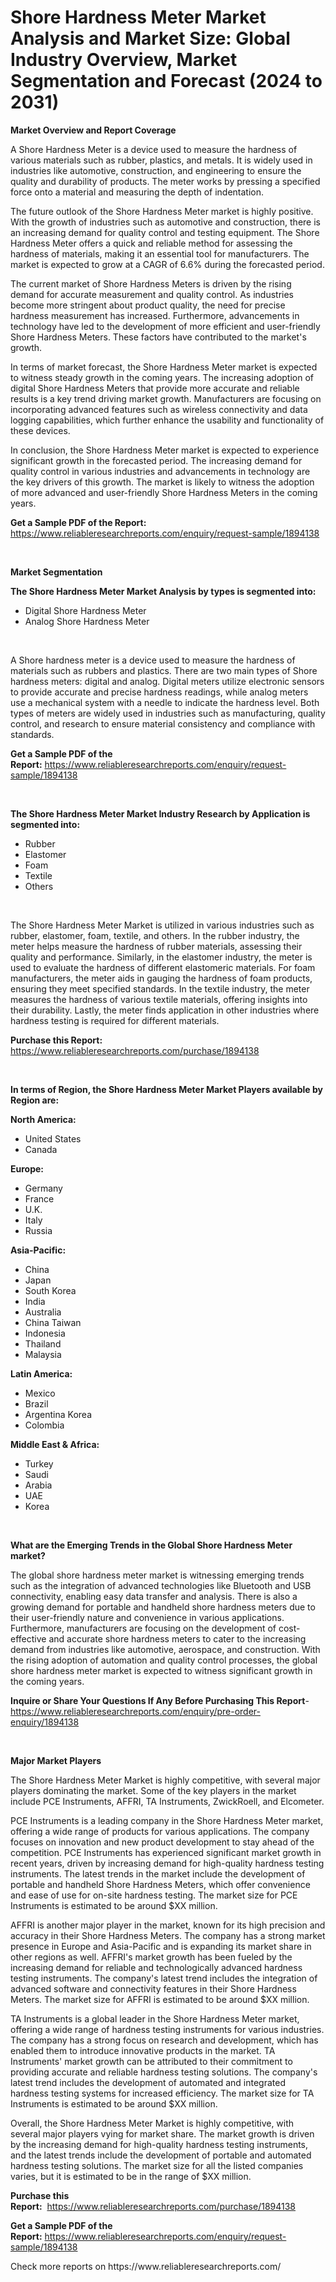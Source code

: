 <p><h1>Shore Hardness Meter Market Analysis and Market Size: Global Industry Overview, Market Segmentation and Forecast (2024 to 2031)</h1></p><p><strong>Market Overview and Report Coverage</strong></p>
<p><p>A Shore Hardness Meter is a device used to measure the hardness of various materials such as rubber, plastics, and metals. It is widely used in industries like automotive, construction, and engineering to ensure the quality and durability of products. The meter works by pressing a specified force onto a material and measuring the depth of indentation.</p><p>The future outlook of the Shore Hardness Meter market is highly positive. With the growth of industries such as automotive and construction, there is an increasing demand for quality control and testing equipment. The Shore Hardness Meter offers a quick and reliable method for assessing the hardness of materials, making it an essential tool for manufacturers. The market is expected to grow at a CAGR of 6.6% during the forecasted period.</p><p>The current market of Shore Hardness Meters is driven by the rising demand for accurate measurement and quality control. As industries become more stringent about product quality, the need for precise hardness measurement has increased. Furthermore, advancements in technology have led to the development of more efficient and user-friendly Shore Hardness Meters. These factors have contributed to the market's growth.</p><p>In terms of market forecast, the Shore Hardness Meter market is expected to witness steady growth in the coming years. The increasing adoption of digital Shore Hardness Meters that provide more accurate and reliable results is a key trend driving market growth. Manufacturers are focusing on incorporating advanced features such as wireless connectivity and data logging capabilities, which further enhance the usability and functionality of these devices.</p><p>In conclusion, the Shore Hardness Meter market is expected to experience significant growth in the forecasted period. The increasing demand for quality control in various industries and advancements in technology are the key drivers of this growth. The market is likely to witness the adoption of more advanced and user-friendly Shore Hardness Meters in the coming years.</p></p>
<p><strong>Get a Sample PDF of the Report:</strong> <a href="https://www.reliableresearchreports.com/enquiry/request-sample/1894138">https://www.reliableresearchreports.com/enquiry/request-sample/1894138</a></p>
<p>&nbsp;</p>
<p><strong>Market Segmentation</strong></p>
<p><strong>The Shore Hardness Meter Market Analysis by types is segmented into:</strong></p>
<p><ul><li>Digital Shore Hardness Meter</li><li>Analog Shore Hardness Meter</li></ul></p>
<p>&nbsp;</p>
<p><p>A Shore hardness meter is a device used to measure the hardness of materials such as rubbers and plastics. There are two main types of Shore hardness meters: digital and analog. Digital meters utilize electronic sensors to provide accurate and precise hardness readings, while analog meters use a mechanical system with a needle to indicate the hardness level. Both types of meters are widely used in industries such as manufacturing, quality control, and research to ensure material consistency and compliance with standards.</p></p>
<p><strong>Get a Sample PDF of the Report:</strong>&nbsp;<a href="https://www.reliableresearchreports.com/enquiry/request-sample/1894138">https://www.reliableresearchreports.com/enquiry/request-sample/1894138</a></p>
<p>&nbsp;</p>
<p><strong>The Shore Hardness Meter Market Industry Research by Application is segmented into:</strong></p>
<p><ul><li>Rubber</li><li>Elastomer</li><li>Foam</li><li>Textile</li><li>Others</li></ul></p>
<p>&nbsp;</p>
<p><p>The Shore Hardness Meter Market is utilized in various industries such as rubber, elastomer, foam, textile, and others. In the rubber industry, the meter helps measure the hardness of rubber materials, assessing their quality and performance. Similarly, in the elastomer industry, the meter is used to evaluate the hardness of different elastomeric materials. For foam manufacturers, the meter aids in gauging the hardness of foam products, ensuring they meet specified standards. In the textile industry, the meter measures the hardness of various textile materials, offering insights into their durability. Lastly, the meter finds application in other industries where hardness testing is required for different materials.</p></p>
<p><strong>Purchase this Report:</strong>&nbsp; <a href="https://www.reliableresearchreports.com/purchase/1894138">https://www.reliableresearchreports.com/purchase/1894138</a></p>
<p>&nbsp;</p>
<p><strong>In terms of Region, the Shore Hardness Meter Market Players available by Region are:</strong></p>
<p>
    <p> <strong> North America: </strong>
        <ul>
            <li>United States</li>
            <li>Canada</li>
        </ul>
        </p> 
    <p> <strong> Europe: </strong>
        <ul>
            <li>Germany</li>
            <li>France</li>
            <li>U.K.</li>
            <li>Italy</li>
            <li>Russia</li>
        </ul>
        </p> 
    <p> <strong> Asia-Pacific: </strong>
        <ul>
            <li>China</li>
            <li>Japan</li>
            <li>South Korea</li>
            <li>India</li>
            <li>Australia</li>
            <li>China Taiwan</li>
            <li>Indonesia</li>
            <li>Thailand</li>
            <li>Malaysia</li>
        </ul>
        </p> 
    <p> <strong> Latin America: </strong>
        <ul>
            <li>Mexico</li>
            <li>Brazil</li>
            <li>Argentina Korea</li>
            <li>Colombia</li>
        </ul>
        </p> 
    <p> <strong> Middle East & Africa: </strong>
        <ul>
            <li>Turkey</li>
            <li>Saudi</li>
            <li>Arabia</li>
            <li>UAE</li>
            <li>Korea</li>
        </ul>
    </p>
    </p>
<p>&nbsp;</p>
<p><strong>What are the Emerging Trends in the Global Shore Hardness Meter market?</strong></p>
<p><p>The global shore hardness meter market is witnessing emerging trends such as the integration of advanced technologies like Bluetooth and USB connectivity, enabling easy data transfer and analysis. There is also a growing demand for portable and handheld shore hardness meters due to their user-friendly nature and convenience in various applications. Furthermore, manufacturers are focusing on the development of cost-effective and accurate shore hardness meters to cater to the increasing demand from industries like automotive, aerospace, and construction. With the rising adoption of automation and quality control processes, the global shore hardness meter market is expected to witness significant growth in the coming years.</p></p>
<p><strong>Inquire or Share Your Questions If Any Before Purchasing This Report</strong>- <a href="https://www.reliableresearchreports.com/enquiry/pre-order-enquiry/1894138">https://www.reliableresearchreports.com/enquiry/pre-order-enquiry/1894138</a></p>
<p>&nbsp;</p>
<p><strong>Major Market Players</strong></p>
<p><p>The Shore Hardness Meter Market is highly competitive, with several major players dominating the market. Some of the key players in the market include PCE Instruments, AFFRI, TA Instruments, ZwickRoell, and Elcometer.</p><p>PCE Instruments is a leading company in the Shore Hardness Meter market, offering a wide range of products for various applications. The company focuses on innovation and new product development to stay ahead of the competition. PCE Instruments has experienced significant market growth in recent years, driven by increasing demand for high-quality hardness testing instruments. The latest trends in the market include the development of portable and handheld Shore Hardness Meters, which offer convenience and ease of use for on-site hardness testing. The market size for PCE Instruments is estimated to be around $XX million.</p><p>AFFRI is another major player in the market, known for its high precision and accuracy in their Shore Hardness Meters. The company has a strong market presence in Europe and Asia-Pacific and is expanding its market share in other regions as well. AFFRI's market growth has been fueled by the increasing demand for reliable and technologically advanced hardness testing instruments. The company's latest trend includes the integration of advanced software and connectivity features in their Shore Hardness Meters. The market size for AFFRI is estimated to be around $XX million.</p><p>TA Instruments is a global leader in the Shore Hardness Meter market, offering a wide range of hardness testing instruments for various industries. The company has a strong focus on research and development, which has enabled them to introduce innovative products in the market. TA Instruments' market growth can be attributed to their commitment to providing accurate and reliable hardness testing solutions. The company's latest trend includes the development of automated and integrated hardness testing systems for increased efficiency. The market size for TA Instruments is estimated to be around $XX million.</p><p>Overall, the Shore Hardness Meter Market is highly competitive, with several major players vying for market share. The market growth is driven by the increasing demand for high-quality hardness testing instruments, and the latest trends include the development of portable and automated hardness testing solutions. The market size for all the listed companies varies, but it is estimated to be in the range of $XX million.</p></p>
<p><strong>Purchase this Report:</strong>&nbsp;&nbsp;<a href="https://www.reliableresearchreports.com/purchase/1894138">https://www.reliableresearchreports.com/purchase/1894138</a></p>
<p></p>
<p><strong>Get a Sample PDF of the Report:</strong>&nbsp;<a href="https://www.reliableresearchreports.com/enquiry/request-sample/1894138">https://www.reliableresearchreports.com/enquiry/request-sample/1894138</a></p>
<p>Check more reports on https://www.reliableresearchreports.com/</p>